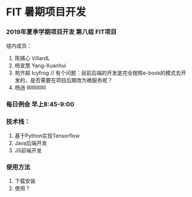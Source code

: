 # FIT 暑期项目开发

### 2019年夏季学期项目开发 第八组 FIT项目 
组内成员：
1. 陈婧心 VillardL
2. 杨宣慧 Yang-Xuanhui
3. 苑齐超 Icyfrog               // 有个问题：目前后端的开发是完全按照e-book的模式去开发的，是否需要在项目后期改为微服务呢？
4. 杨逍 llIllIllIlllIll

### 每日例会 早上8:45-9:00

### 技术栈：
1. 基于Python实现Tensorflow
2. Java后端开发
3. JS前端开发

### 使用方法
1. 下载安装
2. 使用？
